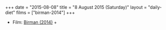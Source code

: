+++
date = "2015-08-08"
title = "8 August 2015 (Saturday)"
layout = "daily-diet"
films = ["birman-2014"]
+++


* Film: [Birman (2014)](/films/birman-2014) +
